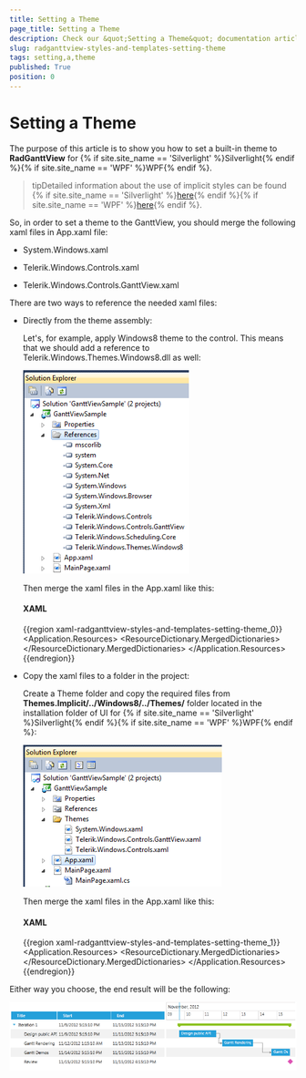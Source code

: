 ```yaml
---
title: Setting a Theme
page_title: Setting a Theme
description: Check our &quot;Setting a Theme&quot; documentation article for the RadGanttView WPF control.
slug: radganttview-styles-and-templates-setting-theme
tags: setting,a,theme
published: True
position: 0
---
```


# Setting a Theme

The purpose of this article is to show you how to set a built-in theme to __RadGanttView__ for {% if site.site_name == 'Silverlight' %}Silverlight{% endif %}{% if site.site_name == 'WPF' %}WPF{% endif %}.

>tipDetailed information about the use of implicit styles can be found {% if site.site_name == 'Silverlight' %}[here](http://www.telerik.com/help/silverlight/styling-apperance-implicit-styles-overview.html){% endif %}{% if site.site_name == 'WPF' %}[here](http://www.telerik.com/help/wpf/styling-apperance-implicit-styles-overview.html){% endif %}.

So, in order to set a theme to the GanttView, you should merge the following xaml files in App.xaml file:

* System.Windows.xaml

* Telerik.Windows.Controls.xaml

* Telerik.Windows.Controls.GanttView.xaml

There are two ways to reference the needed xaml files:

* Directly from the theme assembly:

	Let's, for example, apply Windows8 theme to the control. This means that we should add a reference to Telerik.Windows.Themes.Windows8.dll as well:

	![ganttview setting theme 1](images/ganttview_setting_theme_1.png)

	Then merge the xaml files in the App.xaml like this:

	#### __XAML__

	{{region xaml-radganttview-styles-and-templates-setting-theme_0}}
		<Application.Resources>
		    <ResourceDictionary>
		        <ResourceDictionary.MergedDictionaries>
		            <ResourceDictionary Source="/Telerik.Windows.Themes.Windows8;component/Themes/System.Windows.xaml"/>
		            <ResourceDictionary Source="/Telerik.Windows.Themes.Windows8;component/Themes/Telerik.Windows.Controls.xaml"/>
		            <ResourceDictionary Source="/Telerik.Windows.Themes.Windows8;component/Themes/Telerik.Windows.Controls.GanttView.xaml"/>
		        </ResourceDictionary.MergedDictionaries>
		    </ResourceDictionary>
		</Application.Resources>
	{{endregion}}

* Copy the xaml files to a folder in the project:

	Create a Theme folder and copy the required files from __Themes.Implicit/../Windows8/../Themes/__ folder located in the installation folder of UI for {% if site.site_name == 'Silverlight' %}Silverlight{% endif %}{% if site.site_name == 'WPF' %}WPF{% endif %}:
	
	![ganttview setting theme 2](images/ganttview_setting_theme_2.png)
	
	Then merge the xaml files in the App.xaml like this:

	#### __XAML__

	{{region xaml-radganttview-styles-and-templates-setting-theme_1}}
		<Application.Resources>
		    <ResourceDictionary>
		        <ResourceDictionary.MergedDictionaries>
		            <ResourceDictionary Source="Themes/System.Windows.xaml" />
		            <ResourceDictionary Source="Themes/Telerik.Windows.Controls.xaml" />
		            <ResourceDictionary Source="Themes/Telerik.Windows.Controls.GanttView.xaml" />
		        </ResourceDictionary.MergedDictionaries>
		    </ResourceDictionary>
		</Application.Resources>
	{{endregion}}

Either way you choose, the end result will be the following:

![ganttview metro theme](images/ganttview_metro_theme.png)